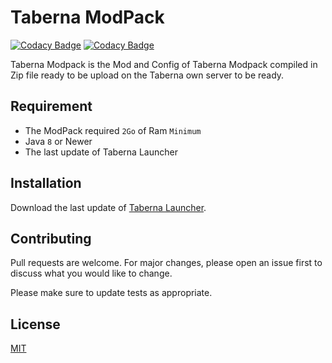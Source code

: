 # Taberna ModPack

[![Codacy Badge](https://api.codacy.com/project/badge/Grade/35912847e9e2408386ae5d9f4429f670)](https://app.codacy.com/gh/El-Taberna/Taberna-ModPack?utm_source=github.com&utm_medium=referral&utm_content=El-Taberna/Taberna-ModPack&utm_campaign=Badge_Grade_Settings)
[![Codacy Badge](https://api.codacy.com/project/badge/Grade/26714707da14451982c12077cd7764f1)](https://app.codacy.com/manual/yoann.2001/Taberna-ModPack?utm_source=github.com&utm_medium=referral&utm_content=yoannbt2001/Taberna-ModPack&utm_campaign=Badge_Grade_Settings)

Taberna Modpack is the Mod and Config of Taberna Modpack compiled in Zip file ready to be upload on the Taberna own server to be ready.

## Requirement 

-   The ModPack required `2Go` of Ram `Minimum`
-   Java `8` or Newer
-   The last update of Taberna Launcher

## Installation

Download the last update of [Taberna Launcher](https://github.com/El-Taberna/Taberna-Launcher/releases/latest).

## Contributing
Pull requests are welcome. For major changes, please open an issue first to discuss what you would like to change.

Please make sure to update tests as appropriate.

## License
[MIT](https://choosealicense.com/licenses/mit/)
